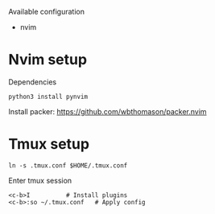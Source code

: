 Available configuration
* nvim


# Nvim setup
Dependencies

```
python3 install pynvim
```

Install packer: https://github.com/wbthomason/packer.nvim

# Tmux setup
```
ln -s .tmux.conf $HOME/.tmux.conf
```

Enter tmux session
```
<c-b>I 			# Install plugins
<c-b>:so ~/.tmux.conf 	# Apply config
```
